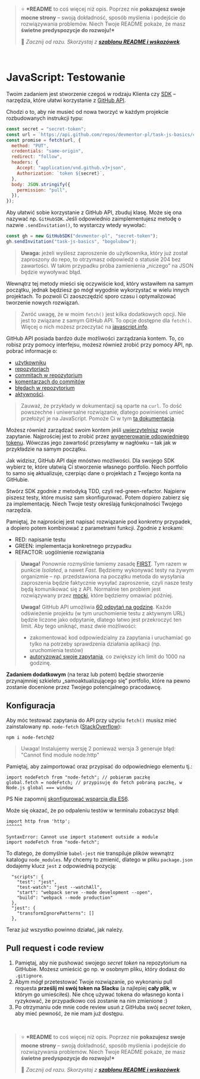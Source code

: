 > ⭐ **\*README** to coś więcej niż opis. Poprzez nie **pokazujesz swoje mocne strony** – swoją dokładność, sposób myślenia i podejście do rozwiązywania problemów. Niech Twoje README pokaże, że masz **świetne predyspozycje do rozwoju!\***
>
> 🎁 _Zacznij od razu. Skorzystaj z **[szablonu README i wskazówek](https://github.com/devmentor-pl/readme-template)**._

&nbsp;

# JavaScript: Testowanie

Twoim zadaniem jest stworzenie czegoś w rodzaju Klienta czy [SDK](https://pl.wikipedia.org/wiki/Software_development_kit) – narzędzia, które ułatwi korzystanie z [GitHub API](https://docs.github.com/en/rest).

Chodzi o to, aby nie musieć od nowa tworzyć w każdym projekcie rozbudowanych instrukcji typu:

```javascript
const secret = "secret-token";
const url = `https://api.github.com/repos/devmentor-pl/task-js-basics/collaborators/bogolubow`;
const promise = fetch(url, {
  method: "PUT",
  credentials: "same-origin",
  redirect: "follow",
  headers: {
    Accept: "application/vnd.github.v3+json",
    Authorization: `token ${secret}`,
  },
  body: JSON.stringify({
    permission: "pull",
  }),
});
```

Aby ułatwić sobie korzystanie z GitHub API, zbuduj klasę. Może się ona nazywać np. `GitHubSDK`.
Jeśli odpowiednio zaimplementujesz metodę o nazwie `.sendInvitation()`, to wystarczy wtedy wywołać:

```javascript
const gh = new GitHubSDK("devmentor-pl", "secret-token");
gh.sendInvitation("task-js-basics", "bogolubow");
```

> **Uwaga:** jeżeli wyślesz zaproszenie do użytkownika, który już został zaproszony do repo, to otrzymasz odpowiedź o statusie 204 bez zawartości. W takim przypadku próba zamienienia „niczego” na JSON będzie wywoływać błąd.

Wewnątrz tej metody mieści się oczywiście kod, który wstawiłem na samym początku, jednak będziesz go mógł wygodnie wykorzystać w wielu innych projektach. To pozwoli Ci zaoszczędzić sporo czasu i optymalizować tworzenie nowych rozwiązań.

> Zwróć uwagę, że w moim `fetch()` jest kilka dodatkowych opcji. Nie jest to związane z samym GitHub API. To opcje dostępne dla `fetch()`. Więcej o nich możesz przeczytać na [javascript.info](https://javascript.info/fetch-api).

GitHub API posiada bardzo duże możliwości zarządzania kontem. To, co robisz przy pomocy interfejsu, możesz również zrobić przy pomocy API, np. pobrać informacje o:

- [użytkowniku](https://docs.github.com/en/rest/reference/users#get-a-user)
- [repozytoriach](https://docs.github.com/en/rest/reference/repos#list-public-repositories)
- [commitach w repozytorium](https://docs.github.com/en/rest/reference/repos#list-commits)
- [komentarzach do commitów](https://docs.github.com/en/rest/reference/repos#list-commit-comments)
- [błędach w repozytorium](https://docs.github.com/en/rest/reference/issues#list-repository-issues)
- [aktywności](https://docs.github.com/en/rest/reference/activity#list-repository-events).

> Zauważ, że przykłady w dokumentacji są oparte na `curl`. To dość powszechne i uniwersalne rozwiązanie, dlatego powinieneś umieć przełożyć je na JavaScript. Pomoże Ci w tym [ta dokumentacja](https://idratherbewriting.com/learnapidoc/docapis_understand_curl.html).

Możesz również zarządzać swoim kontem jeśli [uwierzytelnisz](https://docs.github.com/en/rest/guides/basics-of-authentication) swoje zapytanie. Najprościej jest to zrobić przez [wygenerowanie odpowiedniego tokenu](https://docs.github.com/en/github/authenticating-to-github/creating-a-personal-access-token). Wówczas jego zawartość przesyłamy w nagłówku – tak jak w przykładzie na samym początku.

Jak widzisz, GitHub API daje mnóstwo możliwości. Dla swojego SDK wybierz te, które ułatwią Ci stworzenie własnego portfolio. Niech portfolio to samo się aktualizuje, czerpiąc dane o projektach z Twojego konta na GitHubie.

Stwórz SDK zgodnie z metodyką TDD, czyli red-green-refactor. Najpierw piszesz testy, które musisz sam skonfigurować. Potem dopiero zabierz się za implementację. Niech Twoje testy określają funkcjonalności Twojego narzędzia.

Pamiętaj, że najprościej jest napisać rozwiązanie pod konkretny przypadek, a dopiero potem kombinować z parametrami funkcji. Zgodnie z krokami:

- RED: napisanie testu
- GREEN: implementacja konkretnego przypadku
- REFACTOR: uogólnienie rozwiązania

> **Uwaga!** Ponownie rozmyślnie łamiemy zasadę [FIRST](https://devszczepaniak.pl/testy-jednostkowe-first/). Tym razem w punkcie _Isolated_, a nawet _Fast_. Będziemy wykonywać testy na żywym organizmie – np. przedstawiona na początku metoda do wysyłania zaproszenia będzie faktycznie wysyłać zaproszenie, czyli nasze testy będą komunikować się z API. Normalnie ten problem jest rozwiązywany przez [mocki](https://devenv.pl/jest-sposoby-mockowania/), które będziemy omawiać później.
>
> **Uwaga!** GitHub API umożliwia [60 odpytań na godzinę](https://docs.github.com/en/rest/overview/resources-in-the-rest-api#rate-limiting). Każde odświeżenie projektu (w tym uruchomienie testu z aktywnym URL) będzie liczone jako odpytanie, dlatego łatwo jest przekroczyć ten limit. Aby tego uniknąć, masz dwie możliwości:
>
> - zakomentować kod odpowiedzialny za zapytania i uruchamiać go tylko na potrzeby sprawdzenia działania aplikacji (np. uruchomienia testów)
> - [autoryzować swoje zapytania](https://docs.github.com/en/rest/overview/resources-in-the-rest-api#authentication), co zwiększy ich limit do 1000 na godzinę.

**Zadaniem dodatkowym** (na teraz lub potem) będzie stworzenie przynajmniej szkieletu „samoaktualizującego się” portfolio, które na pewno zostanie docenione przez Twojego potencjalnego pracodawcę.

## Konfiguracja

Aby móc testować zapytania do API przy użyciu `fetch()` musisz mieć zainstalowany np. `node-fetch` ([StackOverflow](https://stackoverflow.com/questions/48433783/referenceerror-fetch-is-not-defined)):

```
npm i node-fetch@2
```

> Uwaga! Instalujemy wersję 2 ponieważ wersja 3 generuje błąd: "Cannot find module node:http"

Pamiętaj, aby zaimportować oraz przypisać do odpowiedniego elementu tj.:

```
import nodeFetch from "node-fetch"; // pobieram paczkę
global.fetch = nodeFetch; // przypisuję do fetch pobraną paczkę, w Node.js global === window
```

PS Nie zapomnij [skonfigurować wsparcia dla ES6](https://jestjs.io/docs/getting-started#using-babel).

Może się okazać, że po odpaleniu testów w terminalu zobaczysz błąd:

```
import http from 'http';
^^^^^^

SyntaxError: Cannot use import statement outside a module
import nodeFetch from "node-fetch";
```

To dlatego, że domyślnie `babel-jest` nie transpiluje plików wewnątrz katalogu `node_modules`. My chcemy to zmienić, dlatego w pliku `package.json` dodajemy klucz `jest` z odpowiednią pozycją:

```
  "scripts": {
    "test": "jest",
    "test-watch": "jest --watchAll",
    "start": "webpack serve --mode development --open",
    "build": "webpack --mode production"
  },
  "jest": {
    "transformIgnorePatterns": []
  },
```

Teraz już wszystko powinno działać, jak należy.

## Pull request i code review

1. Pamiętaj, aby nie pushować swojego _secret token_ na repozytorium na GitHubie. Możesz umieścić go np. w osobnym pliku, który dodasz do `.gitignore`.
2. Abym mógł przetestować Twoje rozwiązanie, po wykonaniu pull requesta **prześlij mi swój token na Slacku** (a najlepiej **cały plik**, w którym go umieściłeś). Nie chcę używać tokena do własnego konta i ryzykować, że przypadkowo coś zostanie na nim zmienione :)
3. Po otrzymaniu ode mnie code review usuń z GitHuba swój _secret token_, aby mieć pewność, że nie mam już dostępu.

&nbsp;

> ⭐ **\*README** to coś więcej niż opis. Poprzez nie **pokazujesz swoje mocne strony** – swoją dokładność, sposób myślenia i podejście do rozwiązywania problemów. Niech Twoje README pokaże, że masz **świetne predyspozycje do rozwoju!\***
>
> 🎁 _Zacznij od razu. Skorzystaj z **[szablonu README i wskazówek](https://github.com/devmentor-pl/readme-template)**._
